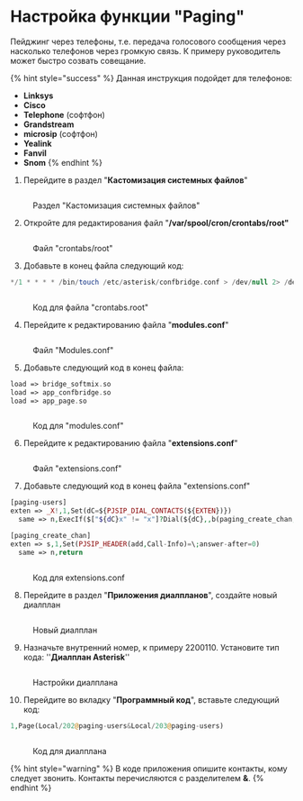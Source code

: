 # Настройка функции "Paging"

Пейджинг через телефоны, т.е. передача голосового сообщения через насколько телефонов через громкую связь. К примеру руководитель может быстро созвать совещание.

{% hint style="success" %}
Данная инструкция подойдет для телефонов:

* **Linksys**
* **Cisco**
* **Telephone** (софтфон)
* **Grandstream**
* **microsip** (софтфон)
* **Yealink**
* **Fanvil**&#x20;
* **Snom**&#x20;
{% endhint %}

1. Перейдите в раздел "**Кастомизация системных файлов**"

<figure><img src="../../.gitbook/assets/CustomizationSystemFiles.png" alt=""><figcaption><p>Раздел "Кастомизация системных файлов"</p></figcaption></figure>

2. Откройте для редактирования файл "**/var/spool/cron/crontabs/root"**

<figure><img src="../../.gitbook/assets/crontabsRoot (1).png" alt=""><figcaption><p>Файл "crontabs/root"</p></figcaption></figure>

3. Добавьте в конец файла следующий код:

```php
*/1 * * * * /bin/touch /etc/asterisk/confbridge.conf > /dev/null 2> /dev/null
```

<figure><img src="../../.gitbook/assets/codeForCrontabsRoot.png" alt=""><figcaption><p>Код для файла "crontabs.root"</p></figcaption></figure>

4. Перейдите к редактированию файла "**modules.conf**"

<figure><img src="../../.gitbook/assets/modules.conf.png" alt=""><figcaption><p>Файл "Modules.conf" </p></figcaption></figure>

5. Добавьте следующий код в конец файла:

```php
load => bridge_softmix.so
load => app_confbridge.so
load => app_page.so
```

<figure><img src="../../.gitbook/assets/codeForModulesConf (1).png" alt=""><figcaption><p>Код для "modules.conf"</p></figcaption></figure>

6. Перейдите к редактированию файла "**extensions.conf**"

<figure><img src="../../.gitbook/assets/extensionsConf.png" alt=""><figcaption><p>Файл "extensions.conf"</p></figcaption></figure>

7. Добавьте следующий код в конец файла "extensions.conf"

```php
[paging-users] 
exten => _X!,1,Set(dС=${PJSIP_DIAL_CONTACTS(${EXTEN})})
  same => n,ExecIf($["${dС}x" != "x"]?Dial(${dС},,b(paging_create_chan,s,1)))

[paging_create_chan] 
exten => s,1,Set(PJSIP_HEADER(add,Call-Info)=\;answer-after=0) 
  same => n,return
```

<figure><img src="../../.gitbook/assets/codeForExtensions.conf.png" alt=""><figcaption><p>Код для extensions.conf</p></figcaption></figure>

8. Перейдите в раздел "**Приложения диалпланов**", создайте новый диалплан

<figure><img src="../../.gitbook/assets/newDialplan (2).png" alt=""><figcaption><p>Новый диалплан</p></figcaption></figure>

9. Назначьте внутренний номер, к примеру 2200110. Установите тип кода: ''**Диалплан Asterisk**''

<figure><img src="../../.gitbook/assets/settingsOfDialplan (1).png" alt=""><figcaption><p>Настройки диалплана</p></figcaption></figure>

10. Перейдите во вкладку "**Программный код**", вставьте следующий код:

```php
1,Page(Local/202@paging-users&Local/203@paging-users)
```

<figure><img src="../../.gitbook/assets/codeForDialplan.png" alt=""><figcaption><p>Код для диалплана</p></figcaption></figure>

{% hint style="warning" %}
В коде приложения опишите контакты, кому следует звонить. Контакты перечисляются с разделителем **&**.
{% endhint %}
